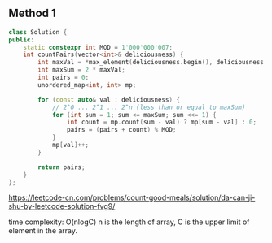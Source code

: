 ## Method 1

```cpp
class Solution {
public:
    static constexpr int MOD = 1'000'000'007;
    int countPairs(vector<int>& deliciousness) {
        int maxVal = *max_element(deliciousness.begin(), deliciousness.end());
        int maxSum = 2 * maxVal;
        int pairs = 0;
        unordered_map<int, int> mp;

        for (const auto& val : deliciousness) {
            // 2^0 ... 2^1 ... 2^n (less than or equal to maxSum)
            for (int sum = 1; sum <= maxSum; sum <<= 1) {
                int count = mp.count(sum - val) ? mp[sum - val] : 0;
                pairs = (pairs + count) % MOD;
            }
            mp[val]++;
        }

        return pairs;
    }
};
```

https://leetcode-cn.com/problems/count-good-meals/solution/da-can-ji-shu-by-leetcode-solution-fvg9/

time complexity: O(nlogC)
n is the length of array, C is the upper limit of element in the array.